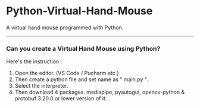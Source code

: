 # Python-Virtual-Hand-Mouse
A virtual hand mouse programmed with Python.

_________________________________________________

### Can you create a Virtual Hand Mouse using Python?

Here's the instruction :

1. Open the editor. (VS Code / Pucharm etc.)
2. Then create a python file and set name as " main.py ". 
3. Select the interpreter. 
4. Then download 4 packages. mediapipe, pyautogui, opencv-python & protobuf 3.20.0 or  lower version of it.

